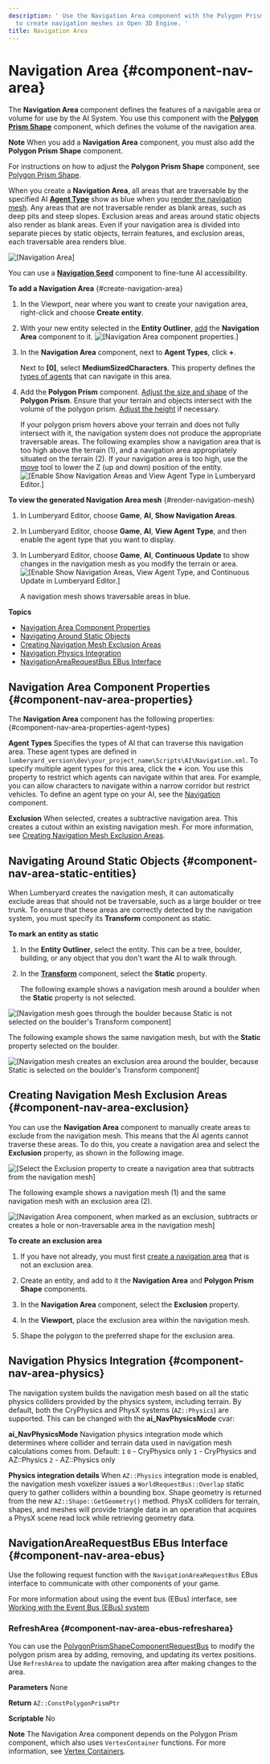 ```yaml
---
description: ' Use the Navigation Area component with the Polygon Prism Shape component
  to create navigation meshes in Open 3D Engine. '
title: Navigation Area
---
```

# Navigation Area {#component-nav-area}

The **Navigation Area** component defines the features of a navigable area or volume for use by the AI System\. You use this component with the **[Polygon Prism Shape](/docs/user-guide/features/components/polygon-prism.md)** component, which defines the volume of the navigation area\.

**Note**
When you add a **Navigation Area** component, you must also add the **Polygon Prism Shape** component\.

For instructions on how to adjust the **Polygon Prism Shape** component, see [Polygon Prism Shape](/docs/user-guide/features/components/polygon-prism.md)\.

When you create a **Navigation Area**, all areas that are traversable by the specified AI [**Agent Type**](#component-nav-area-properties) show as blue when you [render the navigation mesh](#render-navigation-mesh)\. Any areas that are not traversable render as blank areas, such as deep pits and steep slopes\. Exclusion areas and areas around static objects also render as blank areas\. Even if your navigation area is divided into separate pieces by static objects, terrain features, and exclusion areas, each traversable area renders blue\.

![\[Navigation Area\]](/images/user-guide/component/component-navigation-mesh.png)

You can use a **[Navigation Seed](/docs/user-guide/features/components/nav-seed.md)** component to fine\-tune AI accessibility\.

**To add a Navigation Area** {#create-navigation-area}

1. In the Viewport, near where you want to create your navigation area, right\-click and choose **Create entity**\.

1. With your new entity selected in the **Entity Outliner**, [add](/docs/userguide/components/working-adding.md) the **Navigation Area** component to it\.
![\[Navigation Area component properties.\]](/images/user-guide/component/component-nav-area-1.png)

1. In the **Navigation Area** component, next to **Agent Types**, click **\+**\.

   Next to **\[0\]**, select **MediumSizedCharacters**\. This property defines the [types of agents](#component-nav-area-properties) that can navigate in this area\.

1. Add the **Polygon Prism** component\. [Adjust the size and shape](/docs/userguide/components/polygon-prism#working-with-polygon-prism-components) of the **Polygon Prism**\. Ensure that your terrain and objects intersect with the volume of the polygon prism\. [Adjust the height](/docs/userguide/components/polygon-prism#component-polygon-prism-height-adjustment) if necessary\.

   If your polygon prism hovers above your terrain and does not fully intersect with it, the navigation system does not produce the appropriate traversable areas\. The following examples show a navigation area that is too high above the terrain \(1\), and a navigation area appropriately situated on the terrain \(2\)\. If your navigation area is too high, use the [move](/docs/userguide/editor/toolbars#lumberyard-editor-toolbars-editmode) tool to lower the Z \(up and down\) position of the entity\.
![\[Enable Show Navigation Areas and View Agent Type in Lumberyard Editor.\]](/images/user-guide/component/component-nav-area-1.1.png)

**To view the generated Navigation Area mesh** {#render-navigation-mesh}

1. In Lumberyard Editor, choose **Game**, **AI**, **Show Navigation Areas**\.

1. In Lumberyard Editor, choose **Game**, **AI**, **View Agent Type**, and then enable the agent type that you want to display\.

1. In Lumberyard Editor, choose **Game**, **AI**, **Continuous Update** to show changes in the navigation mesh as you modify the terrain or area\.
![\[Enable Show Navigation Areas, View Agent Type, and Continuous Update in Lumberyard Editor.\]](/images/user-guide/component/component-nav-area-gameai-menu-items.png)

   A navigation mesh shows traversable areas in blue\.

**Topics**
+ [Navigation Area Component Properties](#component-nav-area-properties)
+ [Navigating Around Static Objects](#component-nav-area-static-entities)
+ [Creating Navigation Mesh Exclusion Areas](#component-nav-area-exclusion)
+ [Navigation Physics Integration](#component-nav-area-physics)
+ [NavigationAreaRequestBus EBus Interface](#component-nav-area-ebus)

## Navigation Area Component Properties {#component-nav-area-properties}

The **Navigation Area** component has the following properties: {#component-nav-area-properties-agent-types}

**Agent Types**
Specifies the types of AI that can traverse this navigation area\. These agent types are defined in `lumberyard_version\dev\your_project_name\Scripts\AI\Navigation.xml`\. To specify multiple agent types for this area, click the **\+** icon\.
You use this property to restrict which agents can navigate within that area\. For example, you can allow characters to navigate within a narrow corridor but restrict vehicles\.
To define an agent type on your AI, see the [Navigation](/docs/user-guide/features/components/navigation.md) component\.

**Exclusion**
When selected, creates a subtractive navigation area\. This creates a cutout within an existing navigation mesh\. For more information, see [Creating Navigation Mesh Exclusion Areas](#component-nav-area-exclusion)\.

## Navigating Around Static Objects {#component-nav-area-static-entities}

When Lumberyard creates the navigation mesh, it can automatically exclude areas that should not be traversable, such as a large boulder or tree trunk\. To ensure that these areas are correctly detected by the navigation system, you must specify its **Transform** component as static\.

**To mark an entity as static**

1. In the **Entity Outliner**, select the entity\. This can be a tree, boulder, building, or any object that you don't want the AI to walk through\.

1. In the **[Transform](/docs/user-guide/features/components/transform.md)** component, select the **Static** property\.

   The following example shows a navigation mesh around a boulder when the **Static** property is not selected\.

![\[Navigation mesh goes through the boulder because Static is not selected on the boulder's Transform component\]](/images/user-guide/component/component-nav-area-4.png)

The following example shows the same navigation mesh, but with the **Static** property selected on the boulder\.

![\[Navigation mesh creates an exclusion area around the boulder, because Static is selected on the boulder's Transform component\]](/images/user-guide/component/component-nav-area-5.png)

## Creating Navigation Mesh Exclusion Areas {#component-nav-area-exclusion}

You can use the **Navigation Area** component to manually create areas to exclude from the navigation mesh\. This means that the AI agents cannot traverse these areas\. To do this, you create a navigation area and select the **Exclusion** property, as shown in the following image\.

![\[Select the Exclusion property to create a navigation area that subtracts from the navigation mesh\]](/images/user-guide/component/component-nav-area-8.png)

The following example shows a navigation mesh \(1\) and the same navigation mesh with an exclusion area \(2\)\.

![\[Navigation Area component, when marked as an exclusion, subtracts or creates a hole or non-traversable area in the navigation mesh\]](/images/user-guide/component/component-nav-area-6.png)

**To create an exclusion area**

1. If you have not already, you must first [create a navigation area](#create-navigation-area) that is not an exclusion area\.

1. Create an entity, and add to it the **Navigation Area** and **Polygon Prism Shape** components\.

1. In the **Navigation Area** component, select the **Exclusion** property\.

1. In the **Viewport**, place the exclusion area within the navigation mesh\.

1. Shape the polygon to the preferred shape for the exclusion area\.

## Navigation Physics Integration {#component-nav-area-physics}

The navigation system builds the navigation mesh based on all the static physics colliders provided by the physics system, including terrain\. By default, both the CryPhysics and PhysX systems \(`AZ::Physics`\) are supported\. This can be changed with the **ai\_NavPhysicsMode** cvar:

**ai\_NavPhysicsMode**
Navigation physics integration mode which determines where collider and terrain data used in navigation mesh calculations comes from\.
Default: `1`
`0` - CryPhysics only
`1` - CryPhysics and AZ::Physics
`2` - AZ::Physics only

**Physics integration details**
When `AZ::Physics` integration mode is enabled, the navigation mesh voxelizer issues a `WorldRequestBus::Overlap` static query to gather colliders within a bounding box\. Shape geometry is returned from the new `AZ::Shape::GetGeometry()` method\. PhysX colliders for terrain, shapes, and meshes will provide triangle data in an operation that acquires a PhysX scene read lock while retrieving geometry data\.

## NavigationAreaRequestBus EBus Interface {#component-nav-area-ebus}

Use the following request function with the `NavigationAreaRequestBus` EBus interface to communicate with other components of your game\.

For more information about using the event bus \(EBus\) interface, see [Working with the Event Bus \(EBus\) system](/docs/user-guide/features/engine/ebus/_index.md)

### RefreshArea {#component-nav-area-ebus-refresharea}

You can use the [PolygonPrismShapeComponentRequestBus](/docs/userguide/components/polygon-prism#component-polygon-prism-ebus-request) to modify the polygon prism area by adding, removing, and updating its vertex positions\. Use `RefreshArea` to update the navigation area after making changes to the area\.

**Parameters**
None

**Return**
`AZ::ConstPolygonPrismPtr`

**Scriptable**
No

**Note**
The Navigation Area component depends on the Polygon Prism component, which also uses `VertexContainer` functions\. For more information, see [Vertex Containers](/docs/user-guide/features/components/vertex-container.md)\.